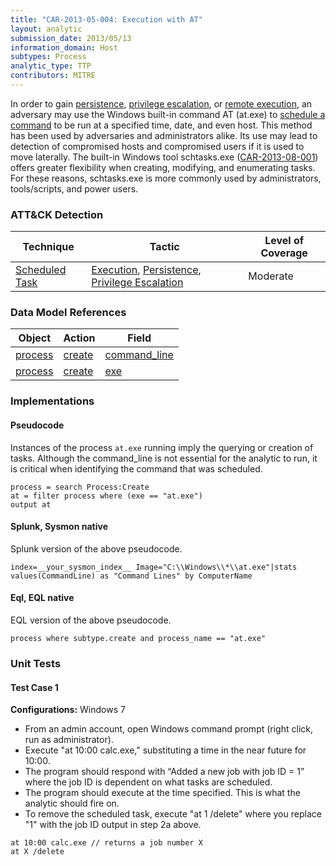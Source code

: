 ```yaml
---
title: "CAR-2013-05-004: Execution with AT"
layout: analytic
submission_date: 2013/05/13
information_domain: Host
subtypes: Process
analytic_type: TTP
contributors: MITRE
---
```


In order to gain [persistence](https://attack.mitre.org/tactics/TA0003/), [privilege escalation](https://attack.mitre.org/tactics/TA0004/), or [remote execution](https://attack.mitre.org/tactics/TA0002/), an adversary may use the Windows built-in command AT (at.exe) to [schedule a command](https://attack.mitre.org/techniques/T1053/) to be run at a specified time, date, and even host. This method has been used by adversaries and administrators alike. Its use may lead to detection of compromised hosts and compromised users if it is used to move laterally.
The built-in Windows tool schtasks.exe ([CAR-2013-08-001](CAR-2013-08-001)) offers greater flexibility when creating, modifying, and enumerating tasks. For these reasons, schtasks.exe is more commonly used by administrators, tools/scripts, and power users.

### ATT&CK Detection
|Technique |Tactic |Level of Coverage |
|---|---|---|
|[Scheduled Task](https://attack.mitre.org/techniques/T1053/)|[Execution](https://attack.mitre.org/tactics/TA0002/), [Persistence](https://attack.mitre.org/tactics/TA0003/), [Privilege Escalation](https://attack.mitre.org/tactics/TA0004/)|Moderate|

### Data Model References

|Object|Action|Field|
|---|---|---|
|[process](/data_model/process) | [create](/data_model/process#create) | [command_line](/data_model/process#command_line) |
|[process](/data_model/process) | [create](/data_model/process#create) | [exe](/data_model/process#exe) |


### Implementations

#### Pseudocode

Instances of the process `at.exe` running imply the querying or creation of tasks. Although the command_line is not essential for the analytic to run, it is critical when identifying the command that was scheduled.


```
process = search Process:Create
at = filter process where (exe == "at.exe")
output at
```


#### Splunk, Sysmon native

Splunk version of the above pseudocode.


```
index=__your_sysmon_index__ Image="C:\\Windows\\*\\at.exe"|stats values(CommandLine) as "Command Lines" by ComputerName
```


#### Eql, EQL native

EQL version of the above pseudocode.


```
process where subtype.create and process_name == "at.exe"
```



### Unit Tests

#### Test Case 1

**Configurations:** Windows 7

-   From an admin account, open Windows command prompt (right click, run as administrator).
-   Execute "at 10:00 calc.exe," substituting a time in the near future for 10:00.
-   The program should respond with “Added a new job with job ID = 1” where the job ID is dependent on what tasks are scheduled.
-   The program should execute at the time specified. This is what the analytic should fire on.
-   To remove the scheduled task, execute "at 1 /delete" where you replace "1" with the job ID output in step 2a above.

```
at 10:00 calc.exe // returns a job number X
at X /delete
```

